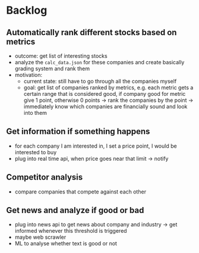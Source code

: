 # Backlog

## Automatically rank different stocks based on metrics

- outcome: get list of interesting stocks
- analyze the `calc_data.json` for these companies and create basically grading
system and rank them
- motivation:
    - current state: still have to go through all the companies myself
    - goal: get list of companies ranked by metrics, e.g. each metric gets a
    certain range that is considered good, if company good for metric give 1
    point, otherwise 0 points -> rank the companies by the point -> immediately
    know which companies are financially sound and look into them

## Get information if something happens

- for each company I am interested in, I set a price point, I would be interested
to buy
- plug into real time api, when price goes near that limit -> notify

## Competitor analysis

- compare companies that compete against each other

## Get news and analyze if good or bad

- plug into news api to get news about company and industry -> get informed
whenever this threshold is triggered
- maybe web scrawler
- ML to analyse whether text is good or not

